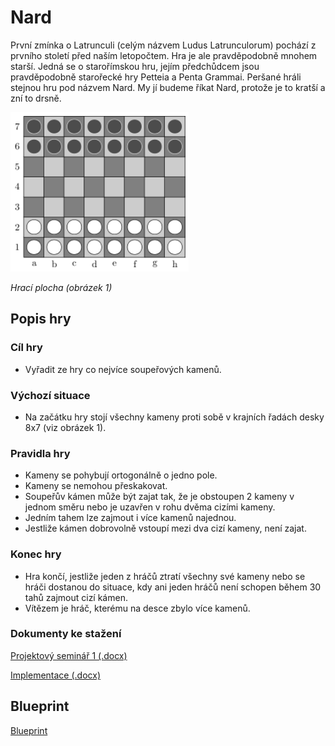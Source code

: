 # Nard

První zmínka o Latrunculi (celým názvem Ludus Latrunculorum) pochází z prvního století před naším letopočtem. Hra je ale pravděpodobně mnohem starší. Jedná se o starořímskou hru, jejím předchůdcem jsou pravděpodobně starořecké hry Petteia a Penta Grammai. Peršané hráli stejnou hru pod názvem Nard. My jí budeme říkat Nard, protože je to kratší a zní to drsně.

![Nard](docs/hraci_plocha.png "Nard hrací pocha")

_Hrací plocha (obrázek 1)_

## Popis hry

### Cíl hry

- Vyřadit ze hry co nejvíce soupeřových kamenů.

### Výchozí situace

- Na začátku hry stojí všechny kameny proti sobě v krajních řadách desky 8x7 (viz obrázek 1).

### Pravidla hry

- Kameny se pohybují ortogonálně o jedno pole.
- Kameny se nemohou přeskakovat.
- Soupeřův kámen může být zajat tak, že je obstoupen 2 kameny v jednom směru nebo je
uzavřen v rohu dvěma cizími kameny.
- Jedním tahem lze zajmout i více kamenů najednou.
- Jestliže kámen dobrovolně vstoupí mezi dva cizí kameny, není zajat.

### Konec hry

- Hra končí, jestliže jeden z hráčů ztratí všechny své kameny nebo se hráči dostanou do situace, kdy ani jeden hráčů není schopen během 30 tahů zajmout cizí kámen.
- Vítězem je hráč, kterému na desce zbylo více kamenů.

### Dokumenty ke stažení

[Projektový seminář 1 (.docx)](docs/projektovy_seminar1_informace.docx)

[Implementace (.docx)](docs/implementace_informace_o_vyvoji_programu.docx)

## Blueprint

[Blueprint](BLUEPRINT.md)

